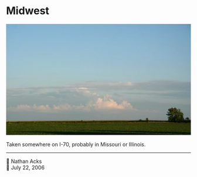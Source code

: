 # Midwest

![A midwestern farm field at dusk. Distant thunderheads are dramatically lit by the setting sun](assets/2006-07-22-midwest.webp)

Taken somewhere on I-70, probably in Missouri or Illinois.

- - - -

<span aria-hidden="true">👤</span> Nathan Acks  
<span aria-hidden="true">📅</span> July 22, 2006
